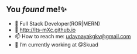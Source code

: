 ## You _found_ me!✨

- 💼 Full Stack Developer(ROR|MERN)
- 🔗 http://its-mXc.github.io
- 📫 How to reach me: udaynayakgkv@gmail.com
- 🌱 I’m currently working at @Skuad

<!--
**its-mXc/its-mXc** is a ✨ _special_ ✨ repository because its `README.md` (this file) appears on your GitHub profile.

Here are some ideas to get you started:

- 🔭 I’m currently working on ...
- 🌱 I’m currently learning ...
- 👯 I’m looking to collaborate on ...
- 🤔 I’m looking for help with ...
- 💬 Ask me about ...
- 📫 How to reach me: ...
- 😄 Pronouns: ...
- ⚡ Fun fact: ...
-->
